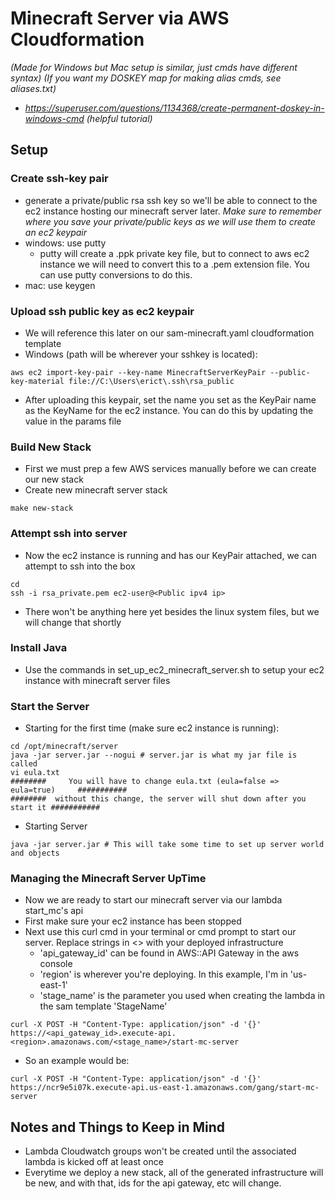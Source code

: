 # Minecraft Server via AWS Cloudformation
*(Made for Windows but Mac setup is similar, just cmds have different syntax)*
*(If you want my DOSKEY map for making alias cmds, see aliases.txt)*
- *https://superuser.com/questions/1134368/create-permanent-doskey-in-windows-cmd (helpful tutorial)*

## Setup

### Create ssh-key pair
- generate a private/public rsa ssh key so we'll be able to connect to the ec2 instance hosting our minecraft server later. *Make sure to remember where you save your private/public keys as we will use them to create an ec2 keypair*
- windows: use putty
    - putty will create a .ppk private key file, but to connect to aws ec2 instance we will need to convert this to a .pem extension file. You can use putty conversions to do this.
- mac: use keygen

### Upload ssh public key as ec2 keypair
- We will reference this later on our sam-minecraft.yaml cloudformation template
- Windows (path will be wherever your sshkey is located):
```
aws ec2 import-key-pair --key-name MinecraftServerKeyPair --public-key-material file://C:\Users\erict\.ssh\rsa_public
```
- After uploading this keypair, set the name you set as the KeyPair name as the KeyName for the ec2 instance. You can do this by updating the value in the params file

### Build New Stack
- First we must prep a few AWS services manually before we can create our new stack
- Create new minecraft server stack
```
make new-stack
```

### Attempt ssh into server
- Now the ec2 instance is running and has our KeyPair attached, we can attempt to ssh into the box
```
cd
ssh -i rsa_private.pem ec2-user@<Public ipv4 ip>
```
- There won't be anything here yet besides the linux system files, but we will change that shortly

### Install Java
- Use the commands in set_up_ec2_minecraft_server.sh to setup your ec2 instance with minecraft server files

### Start the Server
- Starting for the first time (make sure ec2 instance is running):
```
cd /opt/minecraft/server
java -jar server.jar --nogui # server.jar is what my jar file is called
vi eula.txt
########     You will have to change eula.txt (eula=false => eula=true)     ###########
########  without this change, the server will shut down after you start it ###########
```
- Starting Server
```
java -jar server.jar # This will take some time to set up server world and objects
```

### Managing the Minecraft Server UpTime
- Now we are ready to start our minecraft server via our lambda start_mc's api
- First make sure your ec2 instance has been stopped
- Next use this curl cmd in your terminal or cmd prompt to start our server. Replace strings in <> with your deployed infrastructure
    - 'api_gateway_id' can be found in AWS::API Gateway in the aws console
    - 'region' is wherever you're deploying. In this example, I'm in 'us-east-1'
    - 'stage_name' is the parameter you used when creating the lambda in the sam template 'StageName'
```shell
curl -X POST -H "Content-Type: application/json" -d '{}' https://<api_gateway_id>.execute-api.<region>.amazonaws.com/<stage_name>/start-mc-server
```
- So an example would be:
```shell
curl -X POST -H "Content-Type: application/json" -d '{}' https://ncr9e5i07k.execute-api.us-east-1.amazonaws.com/gang/start-mc-server
```

## Notes and Things to Keep in Mind
- Lambda Cloudwatch groups won't be created until the associated lambda is kicked off at least once
- Everytime we deploy a new stack, all of the generated infrastructure will be new, and with that, ids for the api gateway, etc will change.
